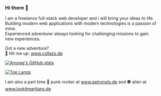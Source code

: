 ### Hi there 👋

I am a freelance full-stack web developer and i will bring your ideas to life.  
Building modern web applications with modern technologies is a passion of mine.  
Experienced adventurer always looking for challenging missions to gain new experiences.

Got a new adventure?  
:love_letter: Hit me up: www.collazo.de

[![Anurag's GitHub stats](https://github-readme-stats.vercel.app/api?username=ColiZei&count_private=true&show_icons=true&theme=dark)](https://github.com/anuraghazra/github-readme-stats)

[![Top Langs](https://github-readme-stats.vercel.app/api/top-langs/?username=ColiZei&layout=compact&theme=dark)](https://github.com/anuraghazra/github-readme-stats)

I am also a part time :guitar: punk rocker at www.astronuts.de and :alien: alien at www.lookitmartians.de



<!--
**ColiZei/ColiZei** is a ✨ _special_ ✨ repository because its `README.md` (this file) appears on your GitHub profile.

Here are some ideas to get you started:

- 🔭 I’m currently working on ...
- 🌱 I’m currently learning ...
- 👯 I’m looking to collaborate on ...
- 🤔 I’m looking for help with ...
- 💬 Ask me about ...
- 📫 How to reach me: ...
- 😄 Pronouns: ...
- ⚡ Fun fact: ...
-->
